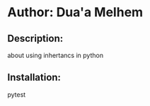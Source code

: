 # Author: Dua'a Melhem 
## Description: 
about using inhertancs in python 
## Installation:
pytest 

